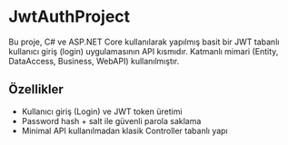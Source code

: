 # JwtAuthProject

Bu proje, C# ve ASP.NET Core kullanılarak yapılmış basit bir JWT tabanlı kullanıcı giriş (login) uygulamasının API kısmıdır. Katmanlı mimari (Entity, DataAccess, Business, WebAPI) kullanılmıştır.

## Özellikler
- Kullanıcı giriş (Login) ve JWT token üretimi
- Password hash + salt ile güvenli parola saklama
- Minimal API kullanılmadan klasik Controller tabanlı yapı



